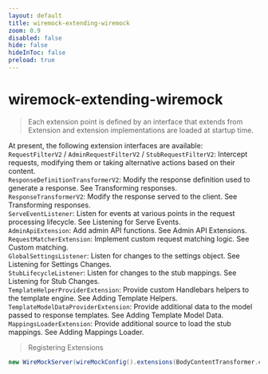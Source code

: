 ```yaml
---
layout: default 
title: wiremock-extending-wiremock  
zoom: 0.9   
disabled: false 
hide: false 
hideInToc: false    
preload: true   
---
```



# wiremock-extending-wiremock   

> Each extension point is defined by an interface that extends from Extension and extension implementations are loaded at startup time.    


At present, the following extension interfaces are available:    
`RequestFilterV2` / `AdminRequestFilterV2` / `StubRequestFilterV2`: Intercept requests, modifying them or taking alternative actions based on their content.    
`ResponseDefinitionTransformerV2`: Modify the response definition used to generate a response. See Transforming responses.    
`ResponseTransformerV2`: Modify the response served to the client. See Transforming responses.    
`ServeEventListener`: Listen for events at various points in the request processing lifecycle. See Listening for Serve Events.    
`AdminApiExtension`: Add admin API functions. See Admin API Extensions.    
`RequestMatcherExtension`: Implement custom request matching logic. See Custom matching.    
`GlobalSettingsListener`: Listen for changes to the settings object. See Listening for Settings Changes.    
`StubLifecycleListener`: Listen for changes to the stub mappings. See Listening for Stub Changes.    
`TemplateHelperProviderExtension`: Provide custom Handlebars helpers to the template engine. See Adding Template Helpers.    
`TemplateModelDataProviderExtension`: Provide additional data to the model passed to response templates. See Adding Template Model Data.    
`MappingsLoaderExtension`: Provide additional source to load the stub mappings. See Adding Mappings Loader.    



> Registering Extensions    

```java
new WireMockServer(wireMockConfig().extensions(BodyContentTransformer.class, HeaderMangler.class));
```
